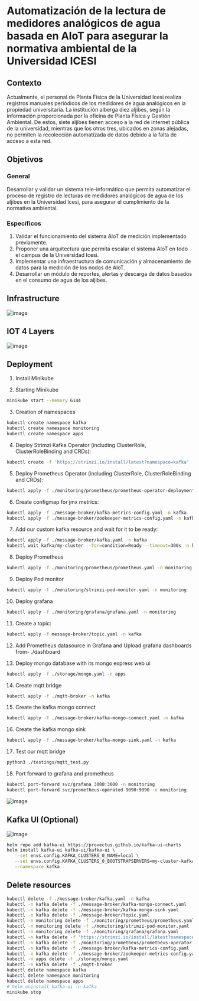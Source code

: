 # Automatización de la lectura de medidores analógicos de agua basada en AIoT para asegurar la normativa ambiental de la Universidad ICESI

## Contexto
Actualmente, el personal de Planta Física de la Universidad Icesi realiza registros manuales periódicos de los medidores de agua analógicos en la propiedad universitaria. La institución alberga diez aljibes, según la información proporcionada por la oficina de Planta Física y Gestión Ambiental. De estos, siete aljibes tienen acceso a la red de internet pública de la universidad, mientras que los otros tres, ubicados en zonas alejadas, no permiten la recolección automatizada de datos debido a la falta de acceso a esta red.

## Objetivos 

### General
 
Desarrollar y validar un sistema tele-informático que permita automatizar el proceso de registro de lecturas de medidores analógicos de agua de los aljibes en la Universidad Icesi, para asegurar el cumplimiento de la normativa ambiental.

### Específicos
 
1.	Validar el funcionamiento del sistema AIoT de medición implementado previamente.
2.	Proponer una arquitectura que permita escalar el sistema AIoT en todo el campus de la Universidad Icesi. 
3.	Implementar una infraestructura de comunicación y almacenamiento de datos para la medición de los nodos de AIoT.
4.	Desarrollar un módulo de reportes, alertas y descarga de datos basados en el consumo de agua de los aljibes.
   
## Infrastructure

![image](https://github.com/alejandro945/cisterns-aiot-monitoring-automation/assets/64285906/98a30ab7-05fc-4088-a8c4-79cdf3a7663b)

## IOT 4 Layers

![image](https://github.com/alejandro945/cisterns-aiot-monitoring-automation/assets/64285906/bafb3114-074f-4920-a3dd-135c4032a9c8)

## Deployment

1. Install Minikube

2. Starting Minikube

```bash
minikube start --memory 6144
```

3. Creation of namespaces

```bash
kubectl create namespace kafka
kubectl create namespace monitoring
kubectl create namespace apps
```

4. Deploy Strimzi Kafka Operator (including ClusterRole, ClusterRoleBinding and CRDs):

```bash
kubectl create -f 'https://strimzi.io/install/latest?namespace=kafka' -n kafka
```

5. Deploy Prometheus Operator (including ClusterRole, ClusterRoleBinding and CRDs):

```bash
kubectl apply -f ./monitoring/prometheus/prometheus-operator-deployment.yaml -n monitoring --force-conflicts=true --server-side
```

6. Create configmap for jmx metrics:

```bash
kubectl apply -f ./message-broker/kafka-metrics-config.yaml -n kafka
kubectl apply -f ./message-broker/zookeeper-metrics-config.yaml -n kafka
```

7. Add our custom kafka resource and wait for it to be ready:

```bash
kubectl apply -f ./message-broker/kafka.yaml -n kafka
kubectl wait kafka/my-cluster --for=condition=Ready --timeout=300s -n kafka
```

8. Deploy Prometheus

```bash
kubectl apply -f ./monitoring/prometheus/prometheus.yaml -n monitoring
```

9. Deploy Pod monitor

```bash
kubectl apply -f ./monitoring/strimzi-pod-monitor.yaml -n monitoring
```

10. Deploy grafana

```bash
kubectl apply -f ./monitoring/grafana/grafana.yaml -n monitoring
```

11. Create a topic:

```bash
kubectl apply -f message-broker/topic.yaml -n kafka
```

12. Add Prometheus datasource in Grafana and Upload grafana dashboards from- ./dashboard

13. Deploy mongo database with its mongo express web ui

```bash
kubectl apply -f ./storage/mongo.yaml -n apps
```

14. Create mqtt bridge

```bash
kubectl apply -f ./mqtt-broker -n kafka
```

15. Create the kafka mongo connect

```bash
kubectl apply -f ./message-broker/kafka-mongo-connect.yaml -n kafka
```

16. Create the kafka mongo sink

```bash
kubectl apply -f ./message-broker/kafka-mongo-sink.yaml -n kafka
```

17. Test our mqtt bridge

```bash
python3 ./testings/mqtt_test.py
```

18. Port forward to grafana and prometheus

```bash
kubectl port-forward svc/grafana 3000:3000 -n monitoring
kubectl port-forward svc/prometheus-operated 9090:9090 -n monitoring
```

![image](https://github.com/alejandro945/cisterns-aiot-monitoring-automation/assets/64285906/923625b2-8f12-4b90-8249-9f3ddc197c40)


## Kafka UI (Optional)  

![image](https://github.com/alejandro945/cisterns-aiot-monitoring-automation/assets/64285906/982a44ea-7d7d-422c-bf92-ff146db79c45)


```bash
helm repo add kafka-ui https://provectus.github.io/kafka-ui-charts
helm install kafka-ui kafka-ui/kafka-ui \
   --set envs.config.KAFKA_CLUSTERS_0_NAME=local \
   --set envs.config.KAFKA_CLUSTERS_0_BOOTSTRAPSERVERS=my-cluster-kafka-bootstrap:9092 \
   --namespace kafka
```

## Delete resources

```bash
kubectl delete -f ./message-broker/kafka.yaml -n kafka
kubectl -n kafka delete -f ./message-broker/kafka-mongo-connect.yaml
kubectl -n kafka delete -f ./message-broker/kafka-mongo-sink.yaml
kubectl -n kafka delete -f ./message-broker/topic.yaml
kubectl -n monitoring delete -f ./monitoring/prometheus/prometheus.yaml
kubectl -n monitoring delete -f ./monitoring/strimzi-pod-monitor.yaml
kubectl -n monitoring delete -f ./monitoring/grafana/grafana.yaml
kubectl -n kafka delete -f 'https://strimzi.io/install/latest?namespace=kafka'
kubectl -n kafka delete -f ./monitoring/prometheus/prometheus-operator-deployment.yaml -n monitoring
kubectl -n kafka delete -f ./message-broker/kafka-metrics-config.yaml
kubectl -n kafka delete -f ./message-broker/zookeeper-metrics-config.yaml
kubectl -n apps delete -f ./storage/mongo.yaml
kubectl -n kafka delete -f ./mqtt-broker
kubectl delete namespace kafka
kubectl delete namespace monitoring
kubectl delete namespace apps
# helm uninstall kafka-ui -n kafka
minikube stop
```
